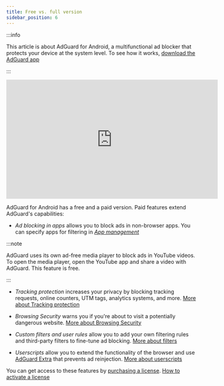 ```yaml
---
title: Free vs. full version
sidebar_position: 6
---
```


:::info

This article is about AdGuard for Android, a multifunctional ad blocker that protects your device at the system level. To see how it works, [download the AdGuard app](https://agrd.io/download-kb-adblock)

:::

<iframe width="560" height="315" src="https://www.youtube-nocookie.com/embed/xNOeHpZgjFo" title="YouTube video player" frameborder="0" allow="accelerometer; autoplay; clipboard-write; encrypted-media; gyroscope; picture-in-picture" allowfullscreen></iframe>

AdGuard for Android has a free and a paid version. Paid features extend AdGuard's capabilities:

- _Ad blocking in apps_ allows you to block ads in non-browser apps. You can specify apps for filtering in [_App management_](/adguard-for-android/features/app-management)

:::note

AdGuard uses its own ad-free media player to block ads in YouTube videos. To open the media player, open the YouTube app and share a video with AdGuard. This feature is free.

:::

- _Tracking protection_ increases your privacy by blocking tracking requests, online counters, UTM tags, analytics systems, and more. [More about Tracking protection](/adguard-for-android/features/protection/tracking-protection)

- _Browsing Security_ warns you if you're about to visit a potentially dangerous website. [More about Browsing Security](/adguard-for-android/features/protection/browsing-security)

- _Custom filters and user rules_ allow you to add your own filtering rules and third-party filters to fine-tune ad blocking. [More about filters](/adguard-for-android/features/settings#filters)

- _Userscripts_ allow you to extend the functionality of the browser and use [AdGuard Extra](/adguard-for-android/features/settings#adguard-extra) that prevents ad reinjection. [More about userscripts](/adguard-for-android/features/settings#userscripts)

You can get access to these features by [purchasing a license](https://adguard.com/license.html). [How to activate a license](/general/license/activation/#activating-adguard-for-android)
